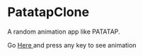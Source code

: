 # PatatapClone
A random animation app like PATATAP.

Go <a href = "https://vidithagarwal.github.io/PatatapClone/">Here </a>and press any key to see animation
